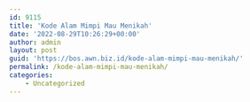 ```yaml
---
id: 9115
title: 'Kode Alam Mimpi Mau Menikah'
date: '2022-08-29T10:26:29+00:00'
author: admin
layout: post
guid: 'https://bos.awn.biz.id/kode-alam-mimpi-mau-menikah/'
permalink: /kode-alam-mimpi-mau-menikah/
categories:
    - Uncategorized
---
```


